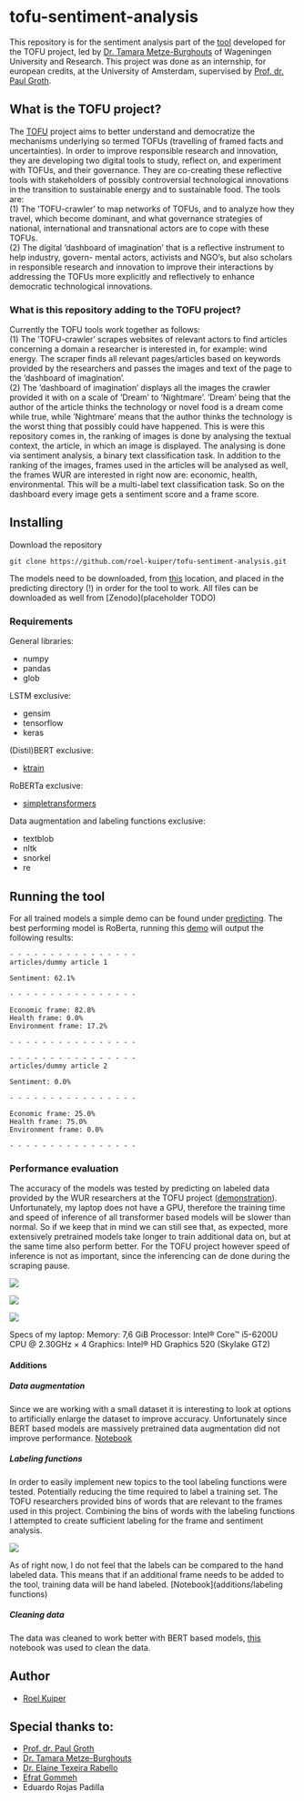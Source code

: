 # tofu-sentiment-analysis

This repository is for the sentiment analysis part of the [tool](scraper.pgrond.nl) developed for the TOFU project, led by [Dr. Tamara Metze-Burghouts](https://www.linkedin.com/in/tamara-metze-0a9b354/) of Wageningen University and Research. This project was done as an internship, for european credits, at the University of Amsterdam, supervised by [Prof. dr. Paul Groth](https://github.com/pgroth).

## What is the TOFU project?

The [TOFU](https://www.wur.nl/en/Research-Results/Chair-groups/Social-Sciences/Public-Administration-and-Policy-Group/Research/Research-Projects-of-the-Public-Administration-and-Policy-Group/TOFU-Traveling-of-Framed-Facts-and-Uncertainties.htm) project aims to better understand and democratize the mechanisms underlying so termed
TOFUs (travelling of framed facts and uncertainties). In order to improve responsible research and
innovation, they are developing two digital tools to study, reflect on, and experiment with TOFUs, and
their governance. They are co-creating these reflective tools with stakeholders of possibly controversial technological innovations in the transition to sustainable energy and to sustainable food. The tools are: <br />
(1) The ‘TOFU-crawler’ to map networks of TOFUs, and to analyze how they travel, which become
dominant, and what governance strategies of national, international and transnational actors are to cope with these TOFUs. <br />
(2) The digital ‘dashboard of imagination’ that is a reflective instrument to help industry, govern-
mental actors, activists and NGO’s, but also scholars in responsible research and innovation to improve their interactions by addressing the TOFUs more explicitly and reflectively to enhance democratic technological innovations.

### What is this repository adding to the TOFU project?

Currently the TOFU tools work together as follows: <br />
(1) The ’TOFU-crawler’ scrapes websites of relevant actors to find articles concerning a domain a
researcher is interested in, for example: wind energy. The scraper finds all relevant pages/articles based on keywords provided by the researchers and passes the images and text of the page to the ’dashboard of imagination’. <br />
(2) The ’dashboard of imagination’ displays all the images the crawler provided it with on a scale
of ’Dream’ to ’Nightmare’. ’Dream’ being that the author of the article thinks the technology or novel
food is a dream come while true, while ’Nightmare’ means that the author thinks the technology is the
worst thing that possibly could have happened. This is were this repository comes in, the ranking of images is done by analysing the textual context, the article, in which an image is displayed. The analysing is done via sentiment analysis, a binary text classification task. In addition to the ranking of the images, frames used in the articles will be analysed as well, the frames WUR are interested in right now are: economic, health, environmental. This will be a multi-label text classification task. So on the dashboard every image gets a sentiment score and a frame score.

## Installing

Download the repository

```
git clone https://github.com/roel-kuiper/tofu-sentiment-analysis.git
```

The models need to be downloaded, from [this](https://drive.google.com/open?id=17s48ApEm3b6-MvCgT_HDNANQASBH6o27) location, and placed in the predicting directory (!) in order for the tool to work.
All files can be downloaded as well from [Zenodo](placeholder TODO)

### Requirements

General libraries:

* numpy
* pandas
* glob

LSTM exclusive:

* gensim
* tensorflow
* keras

(Distil)BERT exclusive:

* [ktrain](https://github.com/amaiya/ktrain)

RoBERTa exclusive:

* [simpletransformers](https://github.com/ThilinaRajapakse/simpletransformers)

Data augmentation and labeling functions exclusive:

* textblob
* nltk
* snorkel
* re

## Running the tool

For all trained models a simple demo can be found under [predicting](https://github.com/roel-kuiper/tofu-sentiment-analysis/predicting). 
The best performing model is RoBerta, running this [demo](https://github.com/roel-kuiper/tofu-sentiment-analysis/blob/master/predicting/RoBERTa%20predicting.ipynb) will output the following results:

```
- - - - - - - - - - - - - - - -
articles/dummy article 1

Sentiment: 62.1%

- - - - - - - - - - - - - - - -

Economic frame: 82.8%
Health frame: 0.0%
Environment frame: 17.2%

- - - - - - - - - - - - - - - -

- - - - - - - - - - - - - - - -
articles/dummy article 2

Sentiment: 0.0%

- - - - - - - - - - - - - - - -

Economic frame: 25.0%
Health frame: 75.0%
Environment frame: 0.0%

- - - - - - - - - - - - - - - -
```

### Performance evaluation

The accuracy of the models was tested by predicting on labeled data provided by the WUR researchers at the TOFU project ([demonstration](evaluation/predictwur.ipynb)). Unfortunately, my laptop does not have a GPU, therefore the training time and speed of inference of all transformer based models will be slower than normal. So if we keep that in mind we can still see that, as expected, more extensively pretrained models take longer to train additional data on, but at the same time also perform better. For the TOFU project however speed of inference is not as important, since the inferencing can de done during the scraping pause. 


![](evaluation/trainingtime.png)

![](evaluation/inference.png)

![](evaluation/accuracy.png)

Specs of my laptop:
Memory: 7,6 GiB
Processor: Intel® Core™ i5-6200U CPU @ 2.30GHz × 4 
Graphics: Intel® HD Graphics 520 (Skylake GT2)
#### Additions

##### Data augmentation
Since we are working with a small dataset it is interesting to look at options to artificially enlarge the dataset to improve accuracy. Unfortunately since BERT based models are massively pretrained data augmentation did not improve performance. [Notebook](additions/augmentation)

##### Labeling functions
In order to easily implement new topics to the tool labeling functions were tested. Potentially reducing the time required to label a training set. The TOFU researchers provided bins of words that are relevant to the frames used in this project. Combining the bins of words with the labeling functions I attempted to create sufficient labeling for the frame and sentiment analysis.

![](evaluation/lf.png)

As of right now, I do not feel that the labels can be compared to the hand labeled data. This means that if an additional frame needs to be added to the tool, training data will be hand labeled. [Notebook](additions/labeling functions)
##### Cleaning data
The data was cleaned to work better with BERT based models, [this](https://www.kaggle.com/kyakovlev/preprocessing-bert-public) notebook was used to clean the data.
## Author

* [Roel Kuiper](https://github.com/roel-kuiper)


## Special thanks to:

* [Prof. dr. Paul Groth](https://github.com/pgroth)
* [Dr. Tamara Metze-Burghouts](https://www.linkedin.com/in/tamara-metze-0a9b354/)
* [Dr. Elaine Texeira Rabello](https://www.linkedin.com/in/erabello/)
* [Efrat Gommeh](https://www.linkedin.com/in/efrat-gommeh-86267313/)
* Eduardo Rojas Padilla

